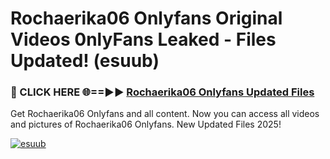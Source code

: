 # Rochaerika06 Onlyfans Original Videos 0nlyFans Leaked - Files Updated! (esuub)

<h3>🔴 CLICK HERE 🌐==►► <a href="https://tinyurl.com/2m67pmp6" rel="nofollow">Rochaerika06 Onlyfans Updated Files</a></h3>

Get Rochaerika06 Onlyfans and all content. Now you can access all videos and pictures of Rochaerika06 Onlyfans. New Updated Files 2025!

[![esuub](https://i.imgur.com/H4QAA4z.gif)](https://tinyurl.com/2m67pmp6)